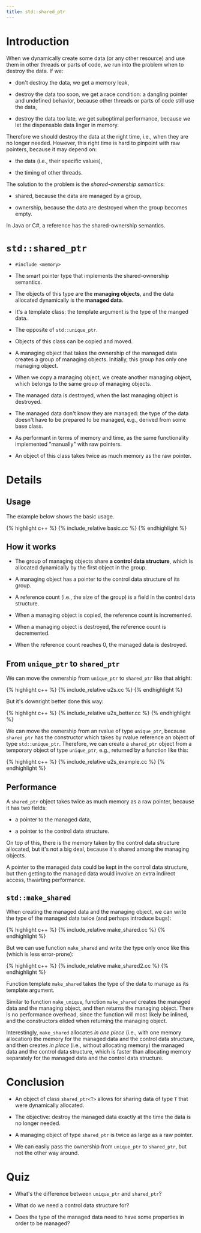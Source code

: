 ```yaml
---
title: std::shared_ptr
---
```


# Introduction

When we dynamically create some data (or any other resource) and use
them in other threads or parts of code, we run into the problem when
to destroy the data.  If we:

* don't destroy the data, we get a memory leak,

* destroy the data too soon, we get a race condition: a dangling
  pointer and undefined behavior, because other threads or parts of
  code still use the data,

* destroy the data too late, we get suboptimal performance, because we
  let the dispensable data linger in memory.

Therefore we should destroy the data at the right time, i.e., when
they are no longer needed.  However, this right time is hard to
pinpoint with raw pointers, because it may depend on:

* the data (i.e., their specific values),

* the timing of other threads.

The solution to the problem is the *shared-ownership semantics*:

* shared, because the data are managed by a group,

* ownership, because the data are destroyed when the group becomes
  empty.

In Java or C#, a reference has the shared-ownership semantics.

# `std::shared_ptr`

* `#include <memory>`

* The smart pointer type that implements the shared-ownership
  semantics.

* The objects of this type are the **managing objects**, and the data
  allocated dynamically is the **managed data**.

* It's a template class: the template argument is the type of the
  manged data.

* The opposite of `std::unique_ptr`.

* Objects of this class can be copied and moved.

* A managing object that takes the ownership of the managed data
  creates a group of managing objects.  Initially, this group has only
  one managing object.

* When we copy a managing object, we create another managing object,
  which belongs to the same group of managing objects.

* The managed data is destroyed, when the last managing object is
  destroyed.

* The managed data don't know they are managed: the type of the data
  doesn't have to be prepared to be managed, e.g., derived from some
  base class.

* As performant in terms of memory and time, as the same functionality
  implemented "manually" with raw pointers.

* An object of this class takes twice as much memory as the raw
  pointer.

# Details

## Usage

The example below shows the basic usage.

{% highlight c++ %}
{% include_relative basic.cc %}
{% endhighlight %}

## How it works

* The group of managing objects share **a control data structure**,
  which is allocated dynamically by the first object in the group.

* A managing object has a pointer to the control data structure of its
  group.

* A reference count (i.e., the size of the group) is a field in the
  control data structure.

* When a managing object is copied, the reference count is
  incremented.

* When a managing object is destroyed, the reference count is
  decremented.

* When the reference count reaches 0, the managed data is destroyed.

## From `unique_ptr` to `shared_ptr`

We can move the ownership from `unique_ptr` to `shared_ptr` like that
alright:

{% highlight c++ %}
{% include_relative u2s.cc %}
{% endhighlight %}

But it's downright better done this way:

{% highlight c++ %}
{% include_relative u2s_better.cc %}
{% endhighlight %}

We can move the ownership from an rvalue of type `unique_ptr`, because
`shared_ptr` has the constructor which takes by rvalue reference an
object of type `std::unique_ptr`.  Therefore, we can create a
`shared_ptr` object from a temporary object of type `unique_ptr`,
e.g., returned by a function like this:

{% highlight c++ %}
{% include_relative u2s_example.cc %}
{% endhighlight %}

## Performance

A `shared_ptr` object takes twice as much memory as a raw pointer,
because it has two fields:

* a pointer to the managed data,

* a pointer to the control data structure.

On top of this, there is the memory taken by the control data
structure allocated, but it's not a big deal, because it's shared
among the managing objects.

A pointer to the managed data could be kept in the control data
structure, but then getting to the managed data would involve an extra
indirect access, thwarting performance.

## `std::make_shared`

When creating the managed data and the managing object, we can write
the type of the managed data twice (and perhaps introduce bugs):

{% highlight c++ %}
{% include_relative make_shared.cc %}
{% endhighlight %}

But we can use function `make_shared` and write the type only once
like this (which is less error-prone):

{% highlight c++ %}
{% include_relative make_shared2.cc %}
{% endhighlight %}

Function template `make_shared` takes the type of the data to manage
as its template argument.

Similar to function `make_unique`, function `make_shared` creates the
managed data and the managing object, and then returns the managing
object.  There is no performance overhead, since the function will
most likely be inlined, and the constructors elided when returning the
managing object.

Interestingly, `make_shared` allocates *in one piece* (i.e., with one
memory allocation) the memory for the managed data and the control
data structure, and then creates *in place* (i.e., without allocating
memory) the managed data and the control data structure, which is
faster than allocating memory separately for the managed data and the
control data structure.

# Conclusion

* An object of class `shared_ptr<T>` allows for sharing data of type
  `T` that were dynamically allocated.

* The objective: destroy the managed data exactly at the time the data
  is no longer needed.

* A managing object of type `shared_ptr` is twice as large as a raw
  pointer.

* We can easily pass the ownership from `unique_ptr` to `shared_ptr`,
  but not the other way around.

# Quiz

* What's the difference between `unique_ptr` and `shared_ptr`?

* What do we need a control data structure for?

* Does the type of the managed data need to have some properties in
  order to be managed?

<!-- LocalWords: inlined multithreaded -->
<!-- LocalWords: performant rvalue suboptimal -->
